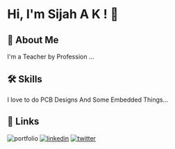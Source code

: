 # Hi, I'm Sijah A K ! 👋


## 🚀 About Me
I'm a Teacher by Profession ...

  
## 🛠 Skills
 I love to do PCB Designs And Some Embedded Things...

  
## 🔗 Links
![portfolio](https://img.shields.io/badge/my_portfolio-000?style=for-the-badge&logo=ko-fi&logoColor=white)
[![linkedin](https://img.shields.io/badge/linkedin-0A66C2?style=for-the-badge&logo=linkedin&logoColor=white)](https://www.linkedin.com/)
[![twitter](https://img.shields.io/badge/twitter-1DA1F2?style=for-the-badge&logo=twitter&logoColor=white)](https://twitter.com/)

  

  

